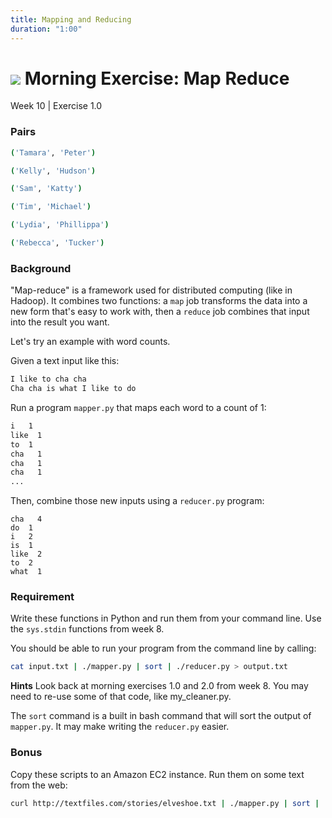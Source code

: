 ```yaml
---
title: Mapping and Reducing
duration: "1:00"
---
```


# ![](https://ga-dash.s3.amazonaws.com/production/assets/logo-9f88ae6c9c3871690e33280fcf557f33.png) Morning Exercise: Map Reduce
Week 10 | Exercise 1.0

### Pairs
```bash
('Tamara', 'Peter')

('Kelly', 'Hudson')

('Sam', 'Katty')

('Tim', 'Michael')

('Lydia', 'Phillippa')

('Rebecca', 'Tucker')
```

### Background
"Map-reduce" is a framework used for distributed computing (like in Hadoop). It combines two functions: a `map` job transforms the data into a new form that's easy to work with, then a `reduce` job combines that input into the result you want.

Let's try an example with word counts.

Given a text input like this:

```bash
I like to cha cha
Cha cha is what I like to do
```

Run a program `mapper.py` that maps each word to a count of 1:

```bash
i   1
like  1
to  1
cha   1
cha   1
cha   1
...
```
Then, combine those new inputs using a `reducer.py` program:

```
cha   4
do  1
i   2
is  1
like  2
to  2
what  1
```

### Requirement
Write these functions in Python and run them from your command line. Use the `sys.stdin` functions from week 8.

You should be able to run your program from the command line by calling:

```bash
cat input.txt | ./mapper.py | sort | ./reducer.py > output.txt
```

**Hints**
Look back at morning exercises 1.0 and 2.0 from week 8. You may need to re-use some of that code, like my_cleaner.py.

The `sort` command is a built in bash command that will sort the output of `mapper.py`. It may make writing the `reducer.py` easier.


### Bonus
Copy these scripts to an Amazon EC2 instance. Run them on some text from the web:

```bash
curl http://textfiles.com/stories/elveshoe.txt | ./mapper.py | sort | ./reducer.py > output.txt
```
